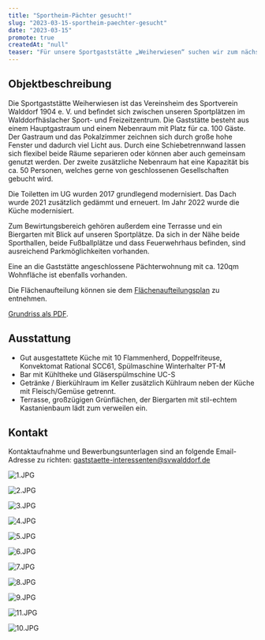 ```yaml
---
title: "Sportheim-Pächter gesucht!"
slug: "2023-03-15-sportheim-paechter-gesucht"
date: "2023-03-15"
promote: true
createdAt: "null"
teaser: "Für unsere Sportgaststätte „Weiherwiesen“ suchen wir zum nächstmöglichen Termin einen motivierten Pächter."
---
```

## Objektbeschreibung

Die Sportgaststätte Weiherwiesen ist das Vereinsheim des Sportverein Walddorf 1904 e. V. und befindet sich zwischen unseren Sportplätzen im Walddorfhäslacher Sport- und Freizeitzentrum. Die Gaststätte besteht aus einem Hauptgastraum und einem Nebenraum mit Platz für ca. 100 Gäste. Der Gastraum und das Pokalzimmer zeichnen sich durch große hohe Fenster und dadurch viel Licht aus. Durch eine Schiebetrennwand lassen sich flexibel beide Räume separieren oder können aber auch gemeinsam genutzt werden. Der zweite zusätzliche Nebenraum hat eine Kapazität bis ca. 50 Personen, welches gerne von geschlossenen Gesellschaften gebucht wird.

Die Toiletten im UG wurden 2017 grundlegend modernisiert. Das Dach wurde 2021 zusätzlich gedämmt und erneuert. Im Jahr 2022 wurde die Küche modernisiert. 

Zum Bewirtungsbereich gehören außerdem eine Terrasse und ein Biergarten mit Blick auf unseren Sportplätze. Da sich in der Nähe beide Sporthallen, beide Fußballplätze und dass Feuerwehrhaus befinden, sind ausreichend Parkmöglichkeiten vorhanden. 

Eine an die Gaststätte angeschlossene Pächterwohnung mit ca. 120qm Wohnfläche ist ebenfalls vorhanden. 

Die Flächenaufteilung können sie dem [Flächenaufteilungsplan](/uploads/Plan_Sportheim_Gebaelklage_klein_d16c8024dd.pdf?updated_at=2023-04-03T17:16:39.951Z) zu entnehmen. 

[Grundriss als PDF](/uploads/Plan_Sportheim_Gebaelklage_klein_d16c8024dd.pdf?updated_at=2023-04-03T17:16:39.951Z).

## Ausstattung

* Gut ausgestattete Küche mit 10 Flammenherd, Doppelfriteuse, Konvektomat Rational SCC61, Spülmaschine Winterhalter PT-M
* Bar mit Kühltheke und Gläserspülmschine UC-S
* Getränke / Bierkühlraum im Keller zusätzlich Kühlraum neben der Küche mit Fleisch/Gemüse getrennt. 
* Terrasse, großzügigen Grünflächen, der Biergarten mit stil-echtem Kastanienbaum lädt zum verweilen ein.

## Kontakt 

Kontaktaufnahme und Bewerbungsunterlagen sind an folgende Email-Adresse zu richten: [gaststaette-interessenten@svwalddorf.de](mailto:gaststaette-interessenten@svwalddorf.de)

![1.JPG](/uploads/1_96d35457d6.JPG)

![2.JPG](/uploads/2_4f28c32e3f.JPG)

![3.JPG](/uploads/3_963caec04d.JPG)

![4.JPG](/uploads/4_6b73ba437f.JPG)

![5.JPG](/uploads/5_f1b829555c.JPG)

![6.JPG](/uploads/6_f8e10f73a6.JPG)

![7.JPG](/uploads/7_b9d0b579ca.JPG)

![8.JPG](/uploads/8_59d5d2f55a.JPG)

![9.JPG](/uploads/9_9e81c0f386.JPG)

![11.JPG](/uploads/11_f4ea67caeb.JPG)

![10.JPG](/uploads/10_116a15da3c.JPG)
